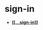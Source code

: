 <!-- generated by markdown-notes-tree -->

# sign-in

<!-- optional markdown-notes-tree directory description starts here -->

<!-- optional markdown-notes-tree directory description ends here -->

- [**\[\[...sign-in\]\]**](\[\[...sign-in]])
